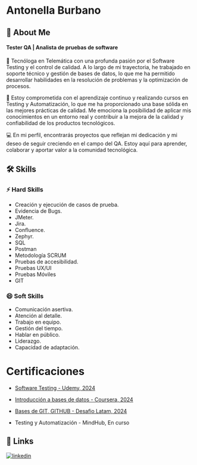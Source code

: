 
# Antonella Burbano

## 🚀 About Me

#### Tester QA | Analista de pruebas de software

👋 Tecnóloga en Telemática con una profunda pasión por el Software Testing y el control de calidad. A lo largo de mi trayectoria, he trabajado en soporte técnico y gestión de bases de datos, lo que me ha permitido desarrollar habilidades en la resolución de problemas y la optimización de procesos.

🌱 Estoy comprometida con el aprendizaje continuo y realizando cursos en Testing y Automatización, lo que me ha proporcionado una base sólida en las mejores prácticas de calidad. Me emociona la posibilidad de aplicar mis conocimientos en un entorno real y contribuir a la mejora de la calidad y confiabilidad de los productos tecnológicos.

💻 En mi perfil, encontrarás proyectos que reflejan mi dedicación y mi deseo de seguir creciendo en el campo del QA. Estoy aquí para aprender, colaborar y aportar valor a la comunidad tecnológica.
 
## 🛠 Skills

### ⚡ Hard Skills
- Creación y ejecución de casos de prueba.
- Evidencia de Bugs.
- JMeter.
- Jira.
- Confluence.
- Zephyr.
- SQL
- Postman
- Metodología SCRUM
- Pruebas de accesibilidad.
- Pruebas UX/UI
- Pruebas Móviles
- GIT

### 😄 Soft Skills
- Comunicación asertiva.
- Atención al detalle. 
- Trabajo en equipo.
- Gestión del tiempo.
- Hablar en público.
- Liderazgo.
- Capacidad de adaptación.
  
# Certificaciones

- [Software Testing - Udemy, 2024](https://udemy-certificate.s3.amazonaws.com/pdf/UC-7463f131-e578-46e9-a89d-8a626b05384d.pdf)

- [Introducción a bases de datos - Coursera, 2024](https://www.coursera.org/account/accomplishments/certificate/MSXAR8BUSGY2)

- [Bases de GIT, GITHUB - Desafio Latam, 2024](https://cursos.desafiolatam.com/certificates/syklqnjeui) 

- Testing y Automatización - MindHub, En curso


## 🔗 Links

[![linkedin](https://img.shields.io/badge/linkedin-0A66C2?style=for-the-badge&logo=linkedin&logoColor=white)](www.linkedin.com/in/antonella-burbano)

<!--
**AntonellaBurbano16/AntonellaBurbano16** is a ✨ _special_ ✨ repository because its `README.md` (this file) appears on your GitHub profile.

Here are some ideas to get you started:

- 🔭 I’m currently working on ...
- 🌱 I’m currently learning ...
- 👯 I’m looking to collaborate on ...
- 🤔 I’m looking for help with ...
- 💬 Ask me about ...
- 📫 How to reach me: ...
- 😄 Pronouns: ...
- ⚡ Fun fact: ...
-->


